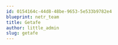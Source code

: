 ```yaml
---
id: 0154164c-44d8-48be-9653-5e533b9782e4
blueprint: netr_team
title: Getafe
author: little_admin
slug: getafe
---
```

